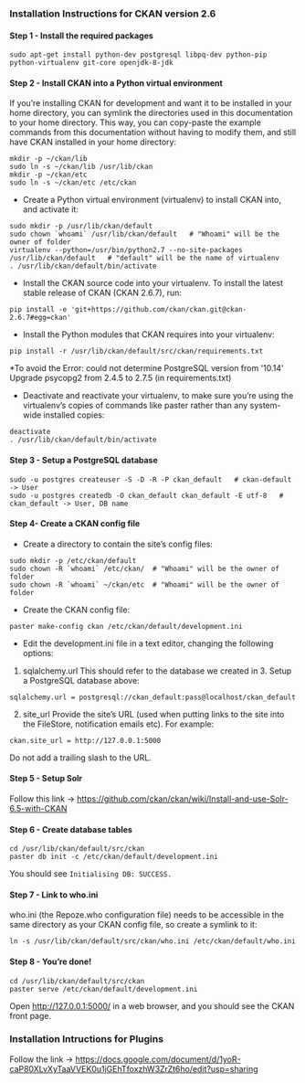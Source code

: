 ### Installation Instructions for CKAN version 2.6

#### Step 1 - Install the required packages

```
sudo apt-get install python-dev postgresql libpq-dev python-pip python-virtualenv git-core openjdk-8-jdk
```

#### Step 2 - Install CKAN into a Python virtual environment

If you’re installing CKAN for development and want it to be installed in your home directory, you can symlink the directories used in this documentation to your home directory. This way, you can copy-paste the example commands from this documentation without having to modify them, and still have CKAN installed in your home directory:

```
mkdir -p ~/ckan/lib
sudo ln -s ~/ckan/lib /usr/lib/ckan
mkdir -p ~/ckan/etc
sudo ln -s ~/ckan/etc /etc/ckan
```
* Create a Python virtual environment (virtualenv) to install CKAN into, and activate it:
```
sudo mkdir -p /usr/lib/ckan/default
sudo chown `whoami` /usr/lib/ckan/default   # "Whoami" will be the owner of folder
virtualenv --python=/usr/bin/python2.7 --no-site-packages /usr/lib/ckan/default   # "default" will be the name of virtualenv
. /usr/lib/ckan/default/bin/activate
```
* Install the CKAN source code into your virtualenv. To install the latest stable release of CKAN (CKAN 2.6.7), run:
```
pip install -e 'git+https://github.com/ckan/ckan.git@ckan-2.6.7#egg=ckan'
```
* Install the Python modules that CKAN requires into your virtualenv:
```
pip install -r /usr/lib/ckan/default/src/ckan/requirements.txt
```
*To avoid the Error: could not determine PostgreSQL version from '10.14'
Upgrade psycopg2  from 2.4.5 to 2.7.5 (in requirements.txt)
* Deactivate and reactivate your virtualenv, to make sure you’re using the virtualenv’s copies of commands like paster rather than any system-wide installed copies:
```
deactivate
. /usr/lib/ckan/default/bin/activate
```
#### Step 3 - Setup a PostgreSQL database
```
sudo -u postgres createuser -S -D -R -P ckan_default   # ckan-default -> User
sudo -u postgres createdb -O ckan_default ckan_default -E utf-8   # ckan_default -> User, DB name
```
#### Step 4- Create a CKAN config file
* Create a directory to contain the site’s config files:
```
sudo mkdir -p /etc/ckan/default
sudo chown -R `whoami` /etc/ckan/  # "Whoami" will be the owner of folder
sudo chown -R `whoami` ~/ckan/etc  # "Whoami" will be the owner of folder
```
* Create the CKAN config file:
```
paster make-config ckan /etc/ckan/default/development.ini
```
* Edit the development.ini file in a text editor, changing the following options:

1) sqlalchemy.url
This should refer to the database we created in 3. Setup a PostgreSQL database above:
```
sqlalchemy.url = postgresql://ckan_default:pass@localhost/ckan_default 
```
2) site_url
Provide the site’s URL (used when putting links to the site into the FileStore, notification emails etc). For example:
```
ckan.site_url = http://127.0.0.1:5000
```
Do not add a trailing slash to the URL.

#### Step 5 - Setup Solr
Follow this link -> https://github.com/ckan/ckan/wiki/Install-and-use-Solr-6.5-with-CKAN

#### Step 6 - Create database tables
```
cd /usr/lib/ckan/default/src/ckan
paster db init -c /etc/ckan/default/development.ini
```
You should see `Initialising DB: SUCCESS.`

#### Step 7 - Link to who.ini
who.ini (the Repoze.who configuration file) needs to be accessible in the same directory as your CKAN config file, so create a symlink to it:
```
ln -s /usr/lib/ckan/default/src/ckan/who.ini /etc/ckan/default/who.ini
```
#### Step 8 - You’re done!
```
cd /usr/lib/ckan/default/src/ckan
paster serve /etc/ckan/default/development.ini
```
Open http://127.0.0.1:5000/ in a web browser, and you should see the CKAN front page.

### Installation Intructions for Plugins
Follow the link -> https://docs.google.com/document/d/1yoR-caP80XLvXyTaaVVEK0u1jGEhTfoxzhW3ZrZt6ho/edit?usp=sharing


